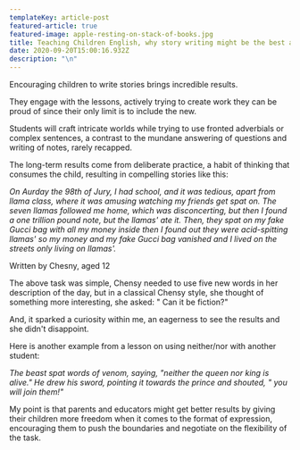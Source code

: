```yaml
---
templateKey: article-post
featured-article: true
featured-image: apple-resting-on-stack-of-books.jpg
title: Teaching Children English, why story writing might be the best approach
date: 2020-09-20T15:00:16.932Z
description: "\n"
---
```

<!--StartFragment-->

Encouraging children to write stories brings incredible results.



They engage with the lessons, actively trying to create work they can be proud of since their only limit is to include the new.



Students will craft intricate worlds while trying to use fronted adverbials or complex sentences, a contrast to the mundane answering of questions and writing of notes, rarely recapped.



The long-term results come from deliberate practice, a habit of thinking that consumes the child, resulting in compelling stories like this:



*On Aurday the 98th of Jury, I had school, and it was tedious, apart from llama class, where it was amusing watching my friends get spat on. The seven llamas followed me home, which was disconcerting, but then I found a one trillion pound note, but the llamas' ate it. Then, they spat on my fake Gucci bag with all my money inside then I found out they were acid-spitting llamas' so my money and my fake Gucci bag vanished and I lived on the streets only living on llamas'.*



Written by Chesny, aged 12



The above task was simple, Chensy needed to use five new words in her description of the day, but in a classical Chensy style, she thought of something more interesting, she asked: " Can it be fiction?"



And, it sparked a curiosity within me, an eagerness to see the results and she didn't disappoint.



Here is another example from a lesson on using neither/nor with another student:



*The beast spat words of venom, saying, "neither the queen nor king is alive." He drew his sword, pointing it towards the prince and shouted, " you will join them!"*

My point is that parents and educators might get better results by giving their children more freedom when it comes to the format of expression, encouraging them to push the boundaries and negotiate on the flexibility of the task.

<!--EndFragment-->